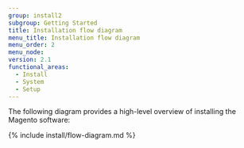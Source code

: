 ```yaml
---
group: install2
subgroup: Getting Started
title: Installation flow diagram
menu_title: Installation flow diagram
menu_order: 2
menu_node:
version: 2.1
functional_areas:
  - Install
  - System
  - Setup
---
```



The following diagram provides a high-level overview of installing the Magento software:

{% include install/flow-diagram.md %}